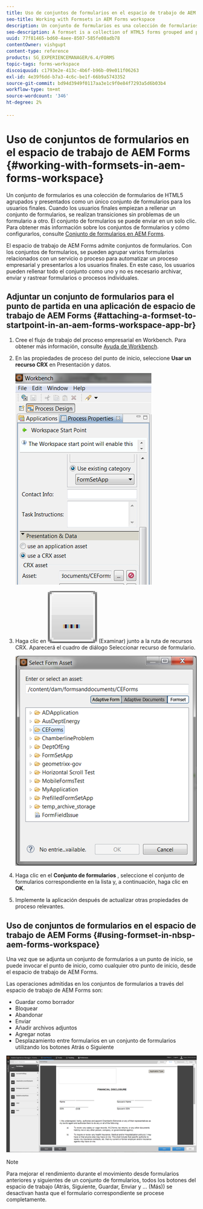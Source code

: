 ```yaml
---
title: Uso de conjuntos de formularios en el espacio de trabajo de AEM Forms
seo-title: Working with Formsets in AEM Forms workspace
description: Un conjunto de formularios es una colección de formularios de HTML5 agrupados y presentados como un único conjunto de formularios para los usuarios finales. Aprenda a trabajar con conjuntos de formularios en el espacio de trabajo de AEM Forms.
seo-description: A formset is a collection of HTML5 forms grouped and presented as a single set of forms to end users. Learn how you can work with formsets in AEM Forms workspace.
uuid: 77f81465-bd60-4aee-8507-585fe08adb78
contentOwner: vishgupt
content-type: reference
products: SG_EXPERIENCEMANAGER/6.4/FORMS
topic-tags: forms-workspace
discoiquuid: c1793e2e-413c-4b6f-b96b-09e011f06263
exl-id: 4e39f6dd-b7a3-4c6c-be1f-66b9a5743352
source-git-commit: bd94d3949f0117aa3e1c9f0e84f7293a5d6b03b4
workflow-type: tm+mt
source-wordcount: '346'
ht-degree: 2%

---
```


# Uso de conjuntos de formularios en el espacio de trabajo de AEM Forms {#working-with-formsets-in-aem-forms-workspace}

Un conjunto de formularios es una colección de formularios de HTML5 agrupados y presentados como un único conjunto de formularios para los usuarios finales. Cuando los usuarios finales empiezan a rellenar un conjunto de formularios, se realizan transiciones sin problemas de un formulario a otro. El conjunto de formularios se puede enviar en un solo clic. Para obtener más información sobre los conjuntos de formularios y cómo configurarlos, consulte [Conjunto de formularios en AEM Forms](/help/forms/using/formset-in-aem-forms.md).

El espacio de trabajo de AEM Forms admite conjuntos de formularios. Con los conjuntos de formularios, se pueden agrupar varios formularios relacionados con un servicio o proceso para automatizar un proceso empresarial y presentarlos a los usuarios finales. En este caso, los usuarios pueden rellenar todo el conjunto como uno y no es necesario archivar, enviar y rastrear formularios o procesos individuales.

## Adjuntar un conjunto de formularios para el punto de partida en una aplicación de espacio de trabajo de AEM Forms {#attaching-a-formset-to-startpoint-in-an-aem-forms-workspace-app-br}

1. Cree el flujo de trabajo del proceso empresarial en Workbench. Para obtener más información, consulte [Ayuda de Workbench](https://www.adobe.com/go/learn_aemforms_workbench_63).
1. En las propiedades de proceso del punto de inicio, seleccione **Usar un recurso CRX** en Presentación y datos.

   ![1-1](assets/1-1.png)

1. Haga clic en ![navegar](assets/browse.png) (Examinar) junto a la ruta de recursos CRX. Aparecerá el cuadro de diálogo Seleccionar recurso de formulario.

   ![2](assets/2.png)

1. Haga clic en el **Conjunto de formularios** , seleccione el conjunto de formularios correspondiente en la lista y, a continuación, haga clic en **OK**.

1. Implemente la aplicación después de actualizar otras propiedades de proceso relevantes.

## Uso de conjuntos de formularios en el espacio de trabajo de AEM Forms {#using-formset-in-nbsp-aem-forms-workspace}

Una vez que se adjunta un conjunto de formularios a un punto de inicio, se puede invocar el punto de inicio, como cualquier otro punto de inicio, desde el espacio de trabajo de AEM Forms.

Las operaciones admitidas en los conjuntos de formularios a través del espacio de trabajo de AEM Forms son:

* Guardar como borrador
* Bloquear
* Abandonar
* Enviar
* Añadir archivos adjuntos
* Agregar notas
* Desplazamiento entre formularios en un conjunto de formularios utilizando los botones Atrás o Siguiente

![3-1](assets/3-1.png)

>[!NOTE]
>
>Para mejorar el rendimiento durante el movimiento desde formularios anteriores y siguientes de un conjunto de formularios, todos los botones del espacio de trabajo (Atrás, Siguiente, Guardar, Enviar y ... (Más)) se desactivan hasta que el formulario correspondiente se procese completamente.
